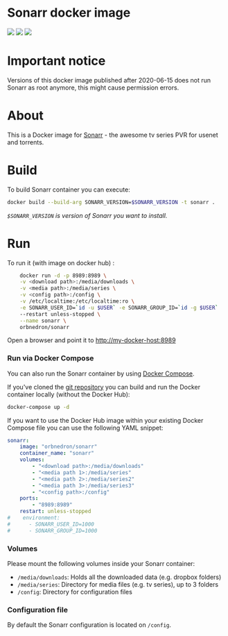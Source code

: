 # Sonarr docker image

<img src="https://badgen.net/docker/pulls/orbnedron/sonarr"> <a href="https://hub.docker.com/repository/docker/orbnedron/sonarr"><img src="https://badgen.net/badge/icon/docker?icon=docker&label"/></a> <a href="https://travis-ci.org/github/orbnedron/sonarr-docker"><img src="https://badgen.net/travis/orbnedron/sonarr-docker/master?icon=travis&label=build"/></a>

# Important notice

Versions of this docker image published after 2020-06-15 does not run Sonarr as root anymore, this might cause permission errors.

# About

This is a Docker image for [Sonarr](https://sonarr.tv/) - the awesome tv series PVR for usenet and torrents.

# Build 

To build Sonarr container you can execute:
```bash
docker build --build-arg SONARR_VERSION=$SONARR_VERSION -t sonarr .
```

*```$SONARR_VERSION``` is version of Sonarr you want to install.*

# Run

To run it (with image on docker hub) :

```bash
    docker run -d -p 8989:8989 \
    -v <download path>:/media/downloads \
    -v <media path>:/media/series \
    -v <config path>:/config \
    -v /etc/localtime:/etc/localtime:ro \
    -e SONARR_USER_ID=`id -u $USER` -e SONARR_GROUP_ID=`id -g $USER`
    --restart unless-stopped \
    --name sonarr \
    orbnedron/sonarr

```

Open a browser and point it to [http://my-docker-host:8989](http://my-docker-host:8989)

### Run via Docker Compose

You can also run the Sonarr container by using [Docker Compose](https://www.docker.com/docker-compose).

If you've cloned the [git repository](https://github.com/orbnedron/sonarr-docker) you can build and run the Docker container locally (without the Docker Hub):

```bash
docker-compose up -d
```

If you want to use the Docker Hub image within your existing Docker Compose file you can use the following YAML snippet:

```yaml
sonarr:
    image: "orbnedron/sonarr"
    container_name: "sonarr"
    volumes:
        - "<download path>:/media/downloads"
        - "<media path 1>:/media/series"
        - "<media path 2>:/media/series2"
        - "<media path 3>:/media/series3"
        - "<config path>:/config"
    ports:
        - "8989:8989"
    restart: unless-stopped
#    environment:
#      - SONARR_USER_ID=1000
#      - SONARR_GROUP_ID=1000
```

### Volumes

Please mount the following volumes inside your Sonarr container:

* `/media/downloads`: Holds all the downloaded data (e.g. dropbox folders)
* `/media/series`: Directory for media files (e.g. tv series), up to 3 folders
* `/config`: Directory for configuration files

### Configuration file

By default the Sonarr configuration is located on `/config`.
